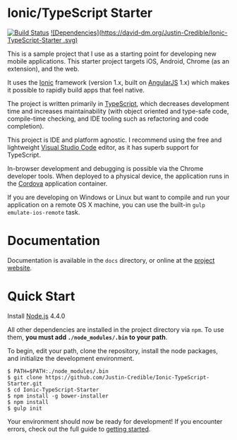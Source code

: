 Ionic/TypeScript Starter
=============================
[![Build Status](https://travis-ci.org/Justin-Credible/Ionic-TypeScript-Starter.svg?branch=master)](https://travis-ci.org/Justin-Credible/Ionic-TypeScript-Starter)
[![Dependencies](https://david-dm.org/Justin-Credible/Ionic-TypeScript-Starter
.svg)](https://david-dm.org/Justin-Credible/Ionic-TypeScript-Starter)

This is a sample project that I use as a starting point for developing new mobile applications. This starter project targets iOS, Android, Chrome (as an extension), and the web.

It uses the [Ionic](http://ionicframework.com/) framework (version 1.x, built on [AngularJS](https://angularjs.org/) 1.x) which makes it possible to rapidly build apps that feel native.

The project is written primarily in [TypeScript](http://www.typescriptlang.org/), which decreases development time and increases maintainability (with object oriented and type-safe code, compile-time checking, and IDE tooling such as refactoring and code completion).

This project is IDE and platform agnostic. I recommend using the free and lightweight [Visual Studio Code](https://code.visualstudio.com) editor, as it has superb support for TypeScript.

In-browser development and debugging is possible via the Chrome developer tools. When deployed to a physical device, the application runs in the [Cordova](http://cordova.apache.org/) application container.

If you are developing on Windows or Linux but want to compile and run your application on a remote OS X machine, you can use the built-in `gulp emulate-ios-remote` task.

# Documentation

Documentation is available in the `docs` directory, or online at the [project website](http://Justin-Credible.github.io/Ionic-TypeScript-Starter).

# Quick Start

Install [Node.js](https://nodejs.org/dist/v4.4.0/) 4.4.0

All other dependencies are installed in the project directory via `npm`. To use them, **you must add `./node_modules/.bin` to your path**.

To begin, edit your path, clone the repository, install the node packages, and initialize the development environment.

    $ PATH=$PATH:./node_modules/.bin
    $ git clone https://github.com/Justin-Credible/Ionic-TypeScript-Starter.git
    $ cd Ionic-TypeScript-Starter
    $ npm install -g bower-installer 
    $ npm install
    $ gulp init

Your environment should now be ready for development! If you encounter errors, check out the full guide to [getting started](http://Justin-Credible.github.io/Ionic-TypeScript-Starter/getting-started).

